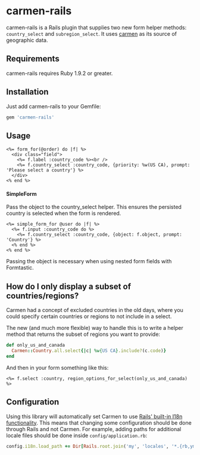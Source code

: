 # carmen-rails

carmen-rails is a Rails plugin that supplies two new form helper methods:
`country_select` and `subregion_select`. It uses
[carmen](https://github.com/carmen-ruby/carmen) as its source of geographic data.

## Requirements

carmen-rails requires Ruby 1.9.2 or greater.

## Installation

Just add carmen-rails to your Gemfile:

```ruby
gem 'carmen-rails'
```
## Usage

```erb
<%= form_for(@order) do |f| %>
  <div class="field">
    <%= f.label :country_code %><br />
    <%= f.country_select :country_code, {priority: %w(US CA), prompt: 'Please select a country'} %>
  </div>
<% end %>
```

#### SimpleForm
Pass the object to the country_select helper. This ensures the persisted country is selected when the form is rendered. 

```erb
<%= simple_form_for @user do |f| %>
  <%= f.input :country_code do %>
    <%= f.country_select :country_code, {object: f.object, prompt: 'Country'} %>
  <% end %>
<% end %>
```

Passing the object is necessary when using nested form fields with Formtastic.

## How do I only display a subset of countries/regions?

Carmen had a concept of excluded countries in the old days, where you could
specify certain countries or regions to not include in a select.

The new (and much more flexible) way to handle this is to write a helper method
that returns the subset of regions you want to provide:

``` ruby
def only_us_and_canada
  Carmen::Country.all.select{|c| %w{US CA}.include?(c.code)}
end
```

And then in your form something like this:

``` erb
<%= f.select :country, region_options_for_select(only_us_and_canada) %>
```

## Configuration

Using this library will automatically set Carmen to use [Rails' built-in I18n functionality](http://guides.rubyonrails.org/i18n.html). This means that changing
some configuration should be done through Rails and not Carmen. For example, adding paths for additional locale files
should be done inside `config/application.rb`:

``` ruby
config.i18n.load_path += Dir[Rails.root.join('my', 'locales', '*.{rb,yml}').to_s]
```
